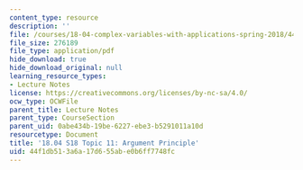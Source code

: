 ```yaml
---
content_type: resource
description: ''
file: /courses/18-04-complex-variables-with-applications-spring-2018/44f1db513a6a17d655abe0b6ff7748fc_MIT18_04S18_topic11.pdf
file_size: 276189
file_type: application/pdf
hide_download: true
hide_download_original: null
learning_resource_types:
- Lecture Notes
license: https://creativecommons.org/licenses/by-nc-sa/4.0/
ocw_type: OCWFile
parent_title: Lecture Notes
parent_type: CourseSection
parent_uid: 0abe434b-19be-6227-ebe3-b5291011a10d
resourcetype: Document
title: '18.04 S18 Topic 11: Argument Principle'
uid: 44f1db51-3a6a-17d6-55ab-e0b6ff7748fc
---
```

